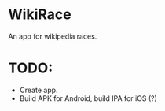 # WikiRace
An app for wikipedia races.

# TODO: 
- Create app.
- Build APK for Android, build IPA for iOS (?)
